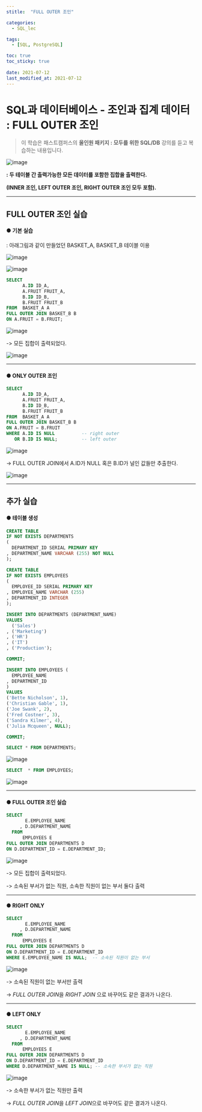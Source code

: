 ```yaml
---
stitle:  "FULL OUTER 조인"

categories:
  - SQL_lec

tags:
  - [SQL, PostgreSQL]

toc: true
toc_sticky: true
 
date: 2021-07-12
last_modified_at: 2021-07-12
---
```


# SQL과 데이터베이스 - 조인과 집계 데이터 : FULL OUTER 조인



> 이 학습은 패스트캠퍼스의 **올인원 패키지 : 모두를 위한 SQL/DB** 강의를 듣고 복습하는 내용입니다.



![image](https://user-images.githubusercontent.com/80219821/125222876-c71f7000-e305-11eb-945b-6aa89e6023eb.png)

**: 두 테이블 간 출력가능한 모든 데이터를 포함한 집합을 출력한다.**

**(INNER 조인, LEFT OUTER 조인, RIGHT OUTER 조인 모두 포함).**



---



## FULL OUTER 조인 실습



#### ● 기본 실습

: 아래그림과 같이 만들었던 BASKET_A, BASKET_B 테이블 이용

![image](https://user-images.githubusercontent.com/80219821/125156314-cf5d9b00-e19f-11eb-99a6-2e0f8cb688b7.png)



![image](https://user-images.githubusercontent.com/80219821/125156316-d1275e80-e19f-11eb-9e65-5721bd12345f.png)





```sql
SELECT
	  A.ID ID_A,
	  A.FRUIT FRUIT_A,
	  B.ID ID_B,
	  B.FRUIT FRUIT_B
FROM  BASKET_A A
FULL OUTER JOIN BASKET_B B 
ON A.FRUIT = B.FRUIT;
```

![image](https://user-images.githubusercontent.com/80219821/125223107-28dfda00-e306-11eb-9faa-f0ff1e5f520f.png)

-> 모든 집합이 출력되었다.

![image](https://user-images.githubusercontent.com/80219821/125223819-5d07ca80-e307-11eb-985a-ce9542b3943b.png)





---



#### ● ONLY OUTER 조인

```sql
SELECT
	  A.ID ID_A,
	  A.FRUIT FRUIT_A,
	  B.ID ID_B,
	  B.FRUIT FRUIT_B
FROM  BASKET_A A
FULL OUTER JOIN BASKET_B B 
ON A.FRUIT = B.FRUIT
WHERE A.ID IS NULL          -- right outer
   OR B.ID IS NULL;         -- left outer
```

![image](https://user-images.githubusercontent.com/80219821/125223769-48c3cd80-e307-11eb-9f87-c6b7d3cb8525.png)

-> FULL OUTER JOIN에서 A.ID가 NULL 혹은 B.ID가 널인 값들만 추출한다.

![image](https://user-images.githubusercontent.com/80219821/125223849-6db84080-e307-11eb-904b-949f4644ddb9.png)



---



## 추가 실습

#### ● 테이블 생성



```sql
CREATE TABLE
IF NOT EXISTS DEPARTMENTS 
(
  DEPARTMENT_ID SERIAL PRIMARY KEY
, DEPARTMENT_NAME VARCHAR (255) NOT NULL
);

CREATE TABLE
IF NOT EXISTS EMPLOYEES 
(
  EMPLOYEE_ID SERIAL PRIMARY KEY
, EMPLOYEE_NAME VARCHAR (255)
, DEPARTMENT_ID INTEGER
);

INSERT INTO DEPARTMENTS (DEPARTMENT_NAME)
VALUES
  ('Sales')
, ('Marketing')
, ('HR')
, ('IT')
, ('Production');

COMMIT;

INSERT INTO EMPLOYEES (
  EMPLOYEE_NAME
, DEPARTMENT_ID
)
VALUES
('Bette Nicholson', 1),
('Christian Gable', 1),
('Joe Swank', 2),
('Fred Costner', 3),
('Sandra Kilmer', 4),
('Julia Mcqueen', NULL);

COMMIT; 
```

```sql
SELECT * FROM DEPARTMENTS; 
```

![image](https://user-images.githubusercontent.com/80219821/125224075-d2739b00-e307-11eb-976d-7d300ae91c75.png)

``` sql
SELECT  * FROM EMPLOYEES; 
```

![image](https://user-images.githubusercontent.com/80219821/125224103-e6b79800-e307-11eb-99d4-4b249a8b5269.png)



---



#### ●  FULL OUTER 조인 실습

```sql
SELECT
       E.EMPLOYEE_NAME
     , D.DEPARTMENT_NAME
  FROM
      EMPLOYEES E
FULL OUTER JOIN DEPARTMENTS D 
ON D.DEPARTMENT_ID = E.DEPARTMENT_ID;
```

![image](https://user-images.githubusercontent.com/80219821/125224222-267e7f80-e308-11eb-9c16-48daa4a5865b.png)

-> 모든 집합이 출력되었다.

-> 소속된 부서가 없는 직원, 소속한 직원이 없는 부서 둘다 출력



---



#### ● RIGHT ONLY

``` sql
SELECT
       E.EMPLOYEE_NAME
     , D.DEPARTMENT_NAME
  FROM
      EMPLOYEES E
FULL OUTER JOIN DEPARTMENTS D 
ON D.DEPARTMENT_ID = E.DEPARTMENT_ID
WHERE E.EMPLOYEE_NAME IS NULL;  -- 소속된 직원이 없는 부서
```

![image](https://user-images.githubusercontent.com/80219821/125224530-c6d4a400-e308-11eb-9a7d-23731ed0df31.png)

-> 소속된 직원이 없는 부서만 출력

-> *FULL OUTER JOIN*을 *RIGHT JOIN* 으로 바꾸어도 같은 결과가 나온다.

---



#### ● LEFT ONLY

```sql
SELECT
       E.EMPLOYEE_NAME
     , D.DEPARTMENT_NAME
  FROM
      EMPLOYEES E
FULL OUTER JOIN DEPARTMENTS D 
ON D.DEPARTMENT_ID = E.DEPARTMENT_ID
WHERE D.DEPARTMENT_NAME IS NULL; -- 소속한 부서가 없는 직원
```

![image](https://user-images.githubusercontent.com/80219821/125224677-03080480-e309-11eb-954e-5bedad5fd464.png)

-> 소속한 부서가 없는 직원만 출력

-> *FULL OUTER JOIN*을 *LEFT JOIN*으로 바꾸어도 같은 결과가 나온다.







